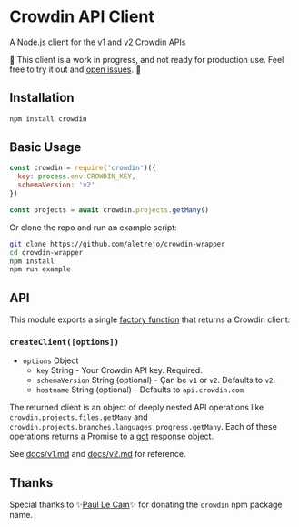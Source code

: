 # Crowdin API Client

A Node.js client for the 
[v1](https://support.crowdin.com/api/api-integration-setup/) and 
[v2](https://support.crowdin.com/enterprise/api/) Crowdin APIs

🚧 This client is a work in progress, and not ready for production use. Feel free to try it out and [open issues](https://github.com/crowdin-node/crowdin-node/issues). 🚧

## Installation

```sh
npm install crowdin
```

## Basic Usage

```js
const crowdin = require('crowdin')({
  key: process.env.CROWDIN_KEY,
  schemaVersion: 'v2'
})

const projects = await crowdin.projects.getMany()
```

Or clone the repo and run an example script:

```sh
git clone https://github.com/aletrejo/crowdin-wrapper
cd crowdin-wrapper
npm install
npm run example
```

## API

This module exports a single [factory function](https://www.youtube.com/watch?v=ImwrezYhw4w) 
that returns a Crowdin client:

### `createClient([options])`

- `options` Object
  - `key` String - Your Crowdin API key. Required.
  - `schemaVersion` String (optional) - Çan be `v1` or `v2`. Defaults to `v2`.
  - `hostname` String (optional) - Defaults to `api.crowdin.com`

The returned client is an object of deeply nested API operations like 
`crowdin.projects.files.getMany` and `crowdin.projects.branches.languages.progress.getMany`. 
Each of these operations returns a Promise to a [got](https://ghub.io/got) response object. 

See [docs/v1.md](docs/v1.md) and [docs/v2.md](docs/v2.md) for reference.

## Thanks

Special thanks to :sparkles:[Paul Le Cam](https://www.npmjs.com/~paul_lecam):sparkles: for donating the `crowdin` npm package name. 